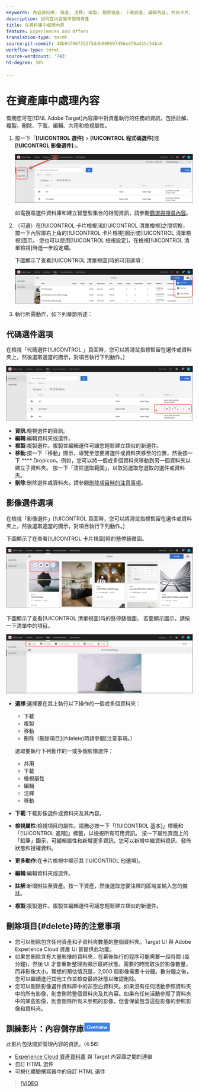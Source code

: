 ```yaml
---
keywords: 內容資料庫; 資產; 注釋; 複製; 刪除資產; 下載資產; 編輯內容; 共用卡片; 檢視內容屬性
description: 如何在內容庫中使用資產
title: 在資料庫中處理內容
feature: Experiences and Offers
translation-type: tm+mt
source-git-commit: 48b94f967252f5ddb009597456edf0a43bc54ba6
workflow-type: tm+mt
source-wordcount: '743'
ht-degree: 38%

---
```



# 在資產庫中處理內容

有關您可在[!DNL Adobe Target]內容庫中對資產執行的任務的資訊，包括註解、複製、刪除、下載、編輯、共用和檢視屬性。

1. 按一下「**[!UICONTROL 選件]** > **[!UICONTROL 程式碼選件]**&#x200B;或&#x200B;**[!UICONTROL 影像選件]**」。

   ![程式碼選件和影像選件標籤](/help/c-experiences/c-manage-content/assets/offers-both.png)

   如需搜尋選件資料庫和建立智慧型集合的相關資訊，請參閱[篩選與搜尋內容](/help/c-experiences/c-manage-content/filter-and-search-content.md#concept_3B59B8F025BF4CEA82ECC5199D365276)。

1. （可選）在[!UICONTROL 卡片檢視]和[!UICONTROL 清單檢視]之間切換，按一下內容庫右上角的[!UICONTROL 卡片檢視]圖示或[!UICONTROL 清單檢視]圖示。 您也可以使用[!UICONTROL 檢視設定]，在檢視[!UICONTROL 清單檢視]時進一步設定欄。

   下圖顯示了查看[!UICONTROL 清單視圖]時的可用選項：

   ![清單檢視選項](/help/c-experiences/c-manage-content/assets/view-settings-options.png)

1. 執行所需動作，如下列章節所述：

## 代碼選件選項

在檢視「代碼選件[!UICONTROL 」頁面時，您可以將滑鼠指標暫留在選件或資料夾上，然後選取適當的圖示，對項目執行下列動作。]

![「程式碼選件」標籤上的暫留圖示](/help/c-experiences/c-manage-content/assets/code-offers-hover-icons.png)

* **資訊**:檢視選件的資訊。
* **編輯**:編輯資料夾或選件。
* **複製**:複製選件。複製並編輯選件可讓您輕鬆建立類似的新選件。
* **移動**:按一下「移動」圖示，導覽至您要將選件或資料夾移至的位置，然後按一下 **** Dropicon。例如，您可以將一個或多個資料夾移動到另一個資料夾以建立子資料夾。 按一下「清除選取範圍」，以取消選取您選取的選件或資料夾。
* **刪除**:刪除選件或資料夾。請參閱[刪除項目時的注意事項](#delete)。

## 影像選件選項

在檢視「影像選件」[!UICONTROL 頁面時，您可以將滑鼠指標暫留在選件或資料夾上，然後選取適當的圖示，對項目執行下列動作。]

下圖顯示了在查看[!UICONTROL 卡片視圖]時的懸停錶徵圖。

![在「卡片檢視」中時，將滑鼠暫留在「影像選件」標籤上的圖示](/help/c-experiences/c-manage-content/assets/image-offers-hover-icons.png)

下圖顯示了查看[!UICONTROL 清單視圖]時的懸停錶徵圖。 若要顯示圖示，請按一下清單中的項目。

![在「清單檢視」中時，「影像選件」標籤上的暫留圖示](/help/c-experiences/c-manage-content/assets/list-view-hover.png)

* **選擇**:選擇要在其上執行以下操作的一個或多個資料夾：

   * 下載
   * 複製
   * 移動
   * 刪除（刪除項目](#delete)時請參閱[注意事項。）

   選取要執行下列動作的一或多個影像選件：

   * 共用
   * 下載
   * 檢視屬性
   * 編輯
   * 注釋
   * 移動


* **下載**:下載影像選件或資料夾及其內容。
* **檢視屬性**:檢視項目的屬性。請務必按一下「[!UICONTROL 基本]」標籤和「[!UICONTROL 進階]」標籤，以檢視所有可用資訊。 按一下屬性頁面上的「鉛筆」圖示，可編輯屬性和新增更多資訊。您可以新增中繼資料資訊、發佈狀態和授權資料。
* **更多動作**:在卡片檢視中顯示其 [!UICONTROL 他選項]。
* **編輯**:編輯資料夾或選件。
* **註解**:新增附註至資產。按一下資產，然後選取您要注釋的區域並輸入您的備註。
* **複製**:複製選件。複製並編輯選件可讓您輕鬆建立類似的新選件。

## 刪除項目{#delete}時的注意事項

* 您可以刪除包含任何資產和子資料夾數量的整個資料夾。Target UI 與 Adobe Experience Cloud 資產 UI 皆提供此功能。
* 如果您刪除含有大量影像的資料夾，在幕後執行的程序可能需要一段時間 (幾分鐘)，然後 UI 才會重新整理為顯示最終狀態。需要的時間取決於影像數量，而非影像大小。理想的預估情況是，2,000 個影像需要十分鐘。數分鐘之後，您可以繼續進行其他工作並檢查最終狀態以確認刪除。
* 您可以刪除影像選件資料庫中的非空白資料夾。如果沒有任何活動參照資料夾中的所有影像，則會刪除整個資料夾及其內容。如果有任何活動參照了資料夾中的某些影像，則會刪除所有未參照的影像，但會保留包含這些影像的參照影像和資料夾。

## 訓練影片：內容儲存庫![概述徽章](/help/assets/overview.png)

此影片包括關於管理內容的資訊。(4:56)

* [Experience Cloud 資產資料庫](https://experienceleague.adobe.com/docs/core-services/interface/assets/creative-cloud.html) 與 Target 內容庫之間的連線
* 自訂 HTML 選件
* 可視化體驗撰寫器中的自訂 HTML 選件

>[!VIDEO](https://video.tv.adobe.com/v/17387)